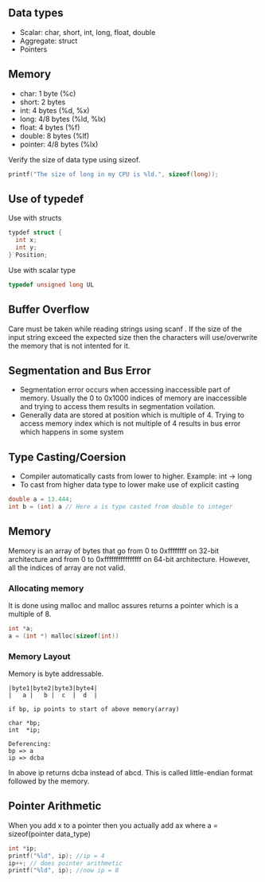 ## Data types

- Scalar: char, short, int, long, float, double
- Aggregate: struct
- Pointers

## Memory

- char: 1 byte (%c)
- short: 2 bytes 
- int: 4 bytes (%d, %x)
- long: 4/8 bytes (%ld, %lx)
- float: 4 bytes (%f)
- double: 8 bytes (%lf)
- pointer: 4/8 bytes (%lx)

Verify the size of data type using sizeof.
```c
printf("The size of long in my CPU is %ld.", sizeof(long));
```

## Use of typedef

Use with structs
```c
typdef struct {
  int x;
  int y;
} Position;
```
Use with scalar type
```c
typedef unsigned long UL
```

## Buffer Overflow

Care must be taken while reading strings using scanf . If the size of the input string exceed the expected size then the characters will use/overwrite the memory that is not intented for it.

## Segmentation and Bus Error

- Segmentation error occurs when accessing inaccessible part of memory. Usually the 0 to 0x1000 indices of memory are inaccessible and trying to access them results in segmentation voilation. 
- Generally data are stored at position which is multiple of 4. Trying to access memory index which is not multiple of 4 results in bus error which happens in some system

## Type Casting/Coersion

- Compiler automatically casts from lower to higher. Example: int -> long
- To cast from higher data type to lower make use of explicit casting 
```c
double a = 13.444;
int b = (int) a // Here a is type casted from double to integer
```
## Memory

Memory is an array of bytes that go from 0 to 0xffffffff on 32-bit architecture and from 0 to 0xffffffffffffffff on 64-bit architecture. However, all the indices of array are not valid.  

### Allocating memory

It is done using malloc and malloc assures returns a pointer which is a multiple of 8.

```c
int *a;
a = (int *) malloc(sizeof(int))
```

### Memory Layout

Memory is byte addressable.
```
|byte1|byte2|byte3|byte4|
|   a |   b |  c  |  d  | 

if bp, ip points to start of above memory(array)

char *bp;
int  *ip;

Deferencing:
bp => a
ip => dcba
```

In above ip returns dcba instead of abcd. This is called little-endian format followed by the memory. 

## Pointer Arithmetic 

When you add x to a pointer then you actually add ax where a = sizeof(pointer data_type)

```c
int *ip;
printf("%ld", ip); //ip = 4
ip++; // does pointer arithmetic
printf("%ld", ip); //now ip = 8 
```
